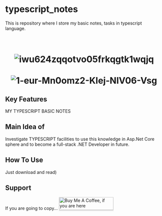 # typescript_notes
This is repository where I store my basic notes, tasks in typescript language.


<h1 align="center">
  <br>
	<img src="https://i.ibb.co/5Gphwbd/iwu624zqqotvo05frkqgtk1wqjq.jpg" alt="iwu624zqqotvo05frkqgtk1wqjq" border="0">
  <br>
  <br>
	<img src="https://i.ibb.co/L5H52t3/1-eur-Mn0omz2-KIej-NIV06-Vsg.png" alt="1-eur-Mn0omz2-KIej-NIV06-Vsg" border="0">
  <br>
</h1>

## Key Features
MY TYPESCRIPT BASIC NOTES

## Main Idea of 
Investigate TYPESCRIPT facilities to use this knowledge in Asp.Net Core sphere and to become a full-stack .NET Developer in future.

## How To Use
Just download and read)

## Support
If you are going to copy...
<a href="https://vk.com/antonio12071984" target="_blank"><img src="https://www.buymeacoffee.com/assets/img/custom_images/purple_img.png" alt="Buy Me A Coffee, if you are here" style="height: 41px !important;width: 174px !important;box-shadow: 0px 3px 2px 0px rgba(190, 190, 190, 0.5) !important;-webkit-box-shadow: 0px 3px 2px 0px rgba(190, 190, 190, 0.5) !important;" ></a>
